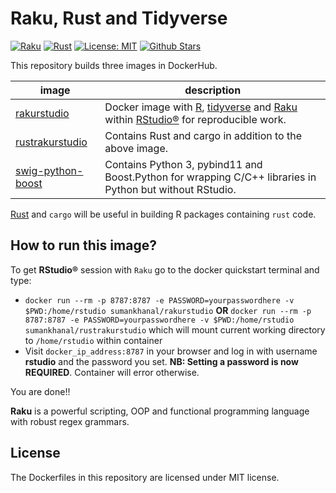 # Raku, Rust and Tidyverse

[![Raku](https://img.shields.io/badge/Raku-2019.11-blue.svg?longCache=true&style=for-the-badge)](https://rakudo.org/files/star)
[![Rust](https://img.shields.io/badge/Rust-1.37.0-green.svg?longCache=true&style=for-the-badge)](https://www.rust-lang.org/en-US/)
[![License: MIT](https://img.shields.io/github/license/sumanstats/rakurstudio.svg)](https://github.com/sumanstats/rakurstudio/blob/master/LICENSE)
[![Github Stars](https://img.shields.io/github/stars/sumandoc/P6RStudio.svg?style=social&label=Github)](https://github.com/sumanstats/rakurstudio)

This repository builds three images in DockerHub.


image            | description                               
---------------- | -----------------------------------------
[rakurstudio](https://hub.docker.com/r/sumankhanal/rakurstudio) | Docker image with [R](https://www.r-project.org/), [tidyverse](https://www.tidyverse.org/) and [Raku](https://raku.org/) within [RStudio®](https://www.rstudio.com/) for reproducible work.
[rustrakurstudio](https://hub.docker.com/r/sumankhanal/rustrakurstudio) | Contains Rust and cargo in addition to the above image.
[swig-python-boost](https://hub.docker.com/r/sumankhanal/swig-python-boost) | Contains Python 3, pybind11 and Boost.Python for wrapping C/C++ libraries in Python but without RStudio.


[Rust](https://www.rust-lang.org/en-US/) and `cargo` will be useful in building R packages containing `rust` code.


## How to run this image?

To get **RStudio®** session with `Raku` go to the docker quickstart terminal and type:

+ `docker run --rm -p 8787:8787 -e PASSWORD=yourpasswordhere -v $PWD:/home/rstudio sumankhanal/rakurstudio` **OR** `docker run --rm -p 8787:8787 -e PASSWORD=yourpasswordhere -v $PWD:/home/rstudio sumankhanal/rustrakurstudio` which will mount current working directory to `/home/rstudio`   within container
+ Visit `docker_ip_address:8787` in your browser and log in with username **rstudio** and the password you set. **NB: Setting a password is now REQUIRED**. Container will error otherwise.


You are done!!

**Raku** is a powerful scripting, OOP and functional programming language with robust regex grammars.


## License ##

The Dockerfiles in this repository are licensed under MIT license.
